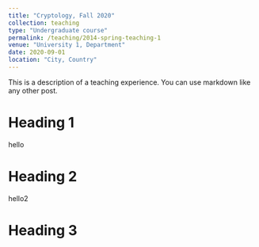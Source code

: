 ```yaml
---
title: "Cryptology, Fall 2020"
collection: teaching
type: "Undergraduate course"
permalink: /teaching/2014-spring-teaching-1
venue: "University 1, Department"
date: 2020-09-01
location: "City, Country"
---
```


This is a description of a teaching experience. You can use markdown like any other post.

Heading 1
======
hello

Heading 2
======
hello2

Heading 3
======